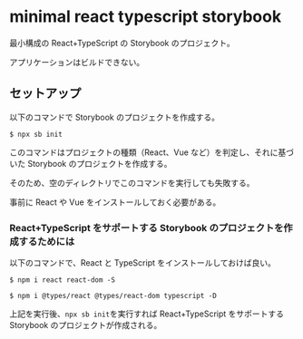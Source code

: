 # minimal react typescript storybook

最小構成の React+TypeScript の Storybook のプロジェクト。

アプリケーションはビルドできない。

## セットアップ

以下のコマンドで Storybook のプロジェクトを作成する。

```shell
$ npx sb init
```

このコマンドはプロジェクトの種類（React、Vue など）を判定し、それに基づいた Storybook のプロジェクトを作成する。

そのため、空のディレクトリでこのコマンドを実行しても失敗する。

事前に React や Vue をインストールしておく必要がある。

### React+TypeScript をサポートする Storybook のプロジェクトを作成するためには

以下のコマンドで、React と TypeScript をインストールしておけば良い。

```shell
$ npm i react react-dom -S
```

```shell
$ npm i @types/react @types/react-dom typescript -D
```

上記を実行後、`npx sb init`を実行すれば React+TypeScript をサポートする Storybook のプロジェクトが作成される。
